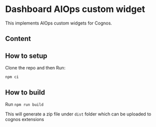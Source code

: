 # Dashboard AIOps custom widget

This implements AIOps custom widgets for Cognos.

## Content

## How to setup

Clone the repo and then Run:

```npm ci```

## How to build

Run ```npm run build```

This will generate a zip file under ```dist``` folder which can be uploaded to cognos extensions
